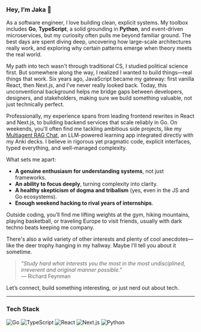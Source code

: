 ### Hey, I’m Jaka 👋

As a software engineer, I love building clean, explicit systems. My toolbox includes **Go**, **TypeScript**, a solid grounding in **Python**, and event-driven microservices, but my curiosity often pulls me beyond familiar ground. The best days are spent diving deep, uncovering how large-scale architectures really work, and exploring why certain patterns emerge when theory meets the real world.

My path into tech wasn't through traditional CS, I studied political science first. But somewhere along the way, I realized I wanted to build things—real things that work. Six years ago, JavaScript became my gateway: first vanilla React, then Next.js, and I’ve never really looked back. Today, this unconventional background helps me bridge gaps between developers, designers, and stakeholders, making sure we build something valuable, not just technically perfect.

Professionally, my experience spans from leading frontend rewrites in React and Next.js, to building backend services that scale reliably in Go. On weekends, you'll often find me tackling ambitious side projects, like my [Multiagent RAG Chat](https://github.com/jaka-k/multiagent-rag-system), an LLM-powered learning app integrated directly with my Anki decks. I believe in rigorous yet pragmatic code, explicit interfaces, typed everything, and well-managed complexity.

What sets me apart:
- **A genuine enthusiasm for understanding systems**, not just frameworks.
- **An ability to focus deeply**, turning complexity into clarity.
- **A healthy skepticism of dogma and tribalism** (yes, even in the JS and Go ecosystems).
- **Enough weekend hacking to rival years of internships**.

Outside coding, you’ll find me lifting weights at the gym, hiking mountains, playing basketball, or traveling Europe to visit friends, usually with dark techno beats keeping me company.

There's also a wild variety of other interests and plenty of cool anecdotes—like the deer trophy hanging in my hallway. Maybe I’ll tell you about it sometime.

> *"Study hard what interests you the most in the most undisciplined, irreverent and original manner possible."*  
> — Richard Feynman

Let’s connect, build something interesting, or just nerd out about tech.

---

### Tech Stack

![Go](https://img.shields.io/badge/-Go-00ADD8?logo=go&logoColor=white&style=flat-square)
![TypeScript](https://img.shields.io/badge/-TypeScript-3178C6?logo=typescript&logoColor=white&style=flat-square)
![React](https://img.shields.io/badge/-React-61DAFB?logo=react&logoColor=black&style=flat-square)
![Next.js](https://img.shields.io/badge/-Next.js-000000?logo=nextdotjs&logoColor=white&style=flat-square)
![Python](https://img.shields.io/badge/-Python-3776AB?logo=python&logoColor=white&style=flat-square)
